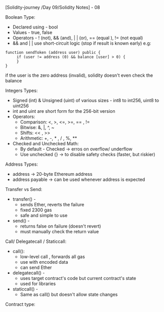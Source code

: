 
[Solidity-journey /Day 09/Solidity Notes] - 08


Boolean Type:

- Declared using - bool 
- Values - true, false 
- Operators - ! (not), && (and), | | (or), == (equal ), != (not equal)
- && and | | use short-circuit logic (stop if result is known early) 
  e.g: 
```
function sendToken (address user) public {
     if (user != address (0) && balance [user] > 0) {
     }
}
```
if the user is the zero address (invalid), solidity doesn't even check the balance


Integers Types: 

- Signed (int) & Unsigned (uint) of various sizes - int8 to int256, uint8 to uint256 
- int and uint are short form for the 256-bit version 
- Operators:
    - Comparison: <,  >,  <=,  >=,  == ,  !=
    - Bitwise: &,  |,  ^,  ~
    - Shifts: << ,  >>
    - Arithmetic: +,  -,  * ,  / ,  %,  **
- Checked and Unchecked Math: 
    - By default - Checked -> erros on overflow/ underflow
    - Use unchecked {} -> to disable safety checks (faster, but riskier)


Address Types:

- address -> 20-byte Ethereum address 
- address payable -> can be used whenever address is expected 


Transfer vs Send: 

- transfer() -
    - sends Ether, reverts the failure 
    - fixed 2300 gas 
    - safe and simple to use 
- send() - 
     - returns false on failure (doesn't revert) 
     - must manually check the return value 


Call/ Delegatecall / Staticcall:

- call():
    - low-level call , forwards all gas 
    - use with encoded data 
    - can send Ether 
- delegatecall() - 
    - uses target contract's code but current contract's state 
    - used for libraries 
- staticcall() - 
     - Same as call() but doesn't allow state changes 


Contract type:


